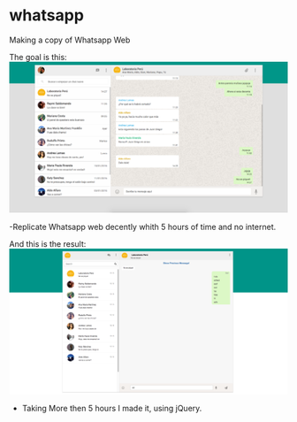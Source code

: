 # whatsapp
Making a copy of Whatsapp Web

The goal is this:
![alt text](capturas/1.png "Whatsapp")

-Replicate Whatsapp web decently whith 5 hours of time and no internet.



And this is the result:
![alt text](img/make-it.png "Whatsapp")

- Taking More then 5 hours I made it, using jQuery.
